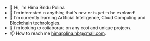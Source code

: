 - 👋 Hi, I’m Hima Bindu Polina.
- 👀 I’m interested in anything that's new or is yet to be explored!
- 🌱 I’m currently learning Artificial Intelligence, Cloud Computing and Blockchain technologies.
- 💞️ I’m looking to collaborate on any cool and unique projects.
- 📫 How to reach me himapolina.hb@gmail.com.

<!---
himapolina/himapolina is a ✨ special ✨ repository because its `README.md` (this file) appears on your GitHub profile.
You can click the Preview link to take a look at your changes.
--->
